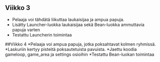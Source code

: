 ## Viikko 3
* Pelaaja voi tähdätä liikuttaa laukaisijaa ja ampua papuja.
* Lisätty Launcher-luokka laukaisijaa sekä Bean-luokka ammuttavia papuja varten
* Testattu Launcherin toimintaa

##Viikko 4
*Pelaaja voi ampua papuja, jotka poksahtavat kolmen ryhmissä.
*Laskuriin kertyy pisteitä poksautetuista pavuista.
*Jaettu koodia gameloop, game_area ja settings osioihin
*Testattu Bean-luokan toimintaa
